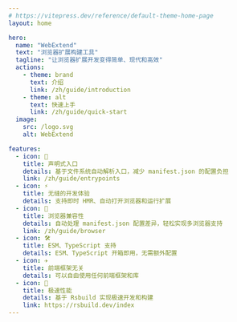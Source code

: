 ```yaml
---
# https://vitepress.dev/reference/default-theme-home-page
layout: home

hero:
  name: "WebExtend"
  text: "浏览器扩展构建工具"
  tagline: "让浏览器扩展开发变得简单、现代和高效"
  actions:
    - theme: brand
      text: 介绍
      link: /zh/guide/introduction
    - theme: alt
      text: 快速上手
      link: /zh/guide/quick-start
  image:
    src: /logo.svg
    alt: WebExtend

features:
  - icon: 📝
    title: 声明式入口
    details: 基于文件系统自动解析入口，减少 manifest.json 的配置负担
    link: /zh/guide/entrypoints
  - icon: ⚡️
    title: 无缝的开发体验
    details: 支持即时 HMR、自动打开浏览器和运行扩展
  - icon: 🧭
    title: 浏览器兼容性
    details: 自动处理 manifest.json 配置差异，轻松实现多浏览器支持
    link: /zh/guide/browser
  - icon: 🛠️
    title: ESM、TypeScript 支持
    details: ESM、TypeScript 开箱即用，无需额外配置
  - icon: ✈️
    title: 前端框架无关
    details: 可以自由使用任何前端框架和库
  - icon: 🚀
    title: 极速性能
    details: 基于 Rsbuild 实现极速开发和构建
    link: https://rsbuild.dev/index
---
```

